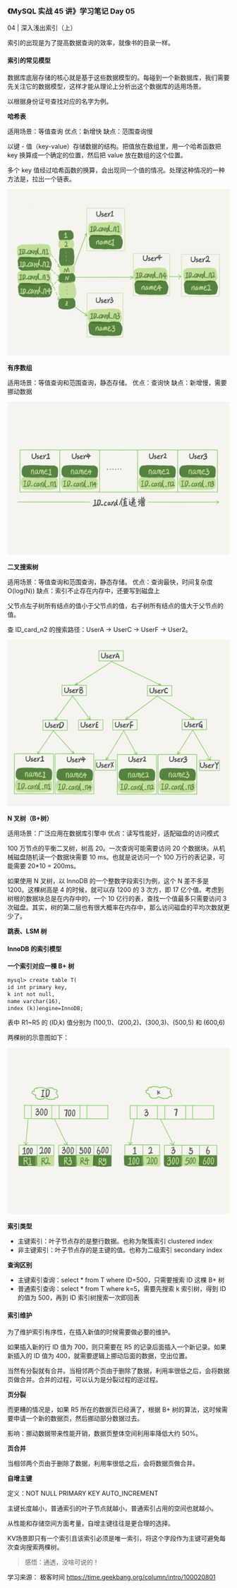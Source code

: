 ### 《MySQL 实战 45 讲》学习笔记 Day 05

04 | 深入浅出索引（上）

索引的出现是为了提高数据查询的效率，就像书的目录一样。

#### 索引的常见模型

数据库底层存储的核心就是基于这些数据模型的。每碰到一个新数据库，我们需要先关注它的数据模型，这样才能从理论上分析出这个数据库的适用场景。

以根据身份证号查找对应的名字为例。

**哈希表**

适用场景：等值查询
优点：新增快
缺点：范围查询慢

以键 - 值（key-value）存储数据的结构。把值放在数组里，用一个哈希函数把 key 换算成一个确定的位置，然后把 value 放在数组的这个位置。

多个 key 值经过哈希函数的换算，会出现同一个值的情况。处理这种情况的一种方法是，拉出一个链表。

![](media/16786401637470.jpg)

**有序数组**

适用场景：等值查询和范围查询，静态存储。
优点：查询快
缺点：新增慢，需要挪动数据

![](media/16786402897433.jpg)

**二叉搜索树**

适用场景：等值查询和范围查询，静态存储。
优点：查询最快，时间复杂度 O(log(N))
缺点：索引不止存在内存中，还要写到磁盘上

父节点左子树所有结点的值小于父节点的值，右子树所有结点的值大于父节点的值。

查 ID_card_n2 的搜索路径：UserA -> UserC -> UserF -> User2。

![](media/16786405824706.jpg)

**N 叉树（B+树）**

适用场景：广泛应用在数据库引擎中
优点：读写性能好，适配磁盘的访问模式

100 万节点的平衡二叉树，树高 20。一次查询可能需要访问 20 个数据块。从机械磁盘随机读一个数据块需要 10 ms。也就是说访问一个 100 万行的表记录，可能需要 20*10 = 200ms。

如果使用 N 叉树，以 InnoDB 的一个整数字段索引为例，这个 N 差不多是 1200。这棵树高是 4 的时候，就可以存 1200 的 3 次方，即 17 亿个值。考虑到树根的数据块总是在内存中的，一个 10 亿行的表，查找一个值最多只需要访问 3 次磁盘。其实，树的第二层也有很大概率在内存中，那么访问磁盘的平均次数就更少了。

**跳表、LSM 树**

#### InnoDB 的索引模型

**一个索引对应一棵 B+ 树**

```
mysql> create table T(
id int primary key, 
k int not null, 
name varchar(16),
index (k))engine=InnoDB;
```

表中 R1~R5 的 (ID,k) 值分别为 (100,1)、(200,2)、(300,3)、(500,5) 和 (600,6)

两棵树的示意图如下：

![](media/16786419825978.jpg)

**索引类型**

* 主键索引：叶子节点存的是整行数据。也称为聚簇索引 clustered index
* 非主键索引：叶子节点存的是主键的值。也称为二级索引 secondary index

**查询区别**

* 主键索引查询：select * from T where ID=500，只需要搜索 ID 这棵 B+ 树
* 普通索引查询：select * from T where k=5，需要先搜索 k 索引树，得到 ID 的值为 500，再到 ID 索引树搜索一次即回表

#### 索引维护

为了维护索引有序性，在插入新值的时候需要做必要的维护。

如果插入新的行 ID 值为 700，则只需要在 R5 的记录后面插入一个新记录。如果新插入的 ID 值为 400，就需要逻辑上挪动后面的数据，空出位置。

当然有分裂就有合并。当相邻两个页由于删除了数据，利用率很低之后，会将数据页做合并。合并的过程，可以认为是分裂过程的逆过程。

**页分裂**

而更糟的情况是，如果 R5 所在的数据页已经满了，根据 B+ 树的算法，这时候需要申请一个新的数据页，然后挪动部分数据过去。

影响：挪动数据带来性能开销，数据页整体空间利用率降低大约 50%。

**页合并**

当相邻两个页由于删除了数据，利用率很低之后，会将数据页做合并。

**自增主键**

定义：NOT NULL PRIMARY KEY AUTO_INCREMENT

主键长度越小，普通索引的叶子节点就越小，普通索引占用的空间也就越小。

从性能和存储空间方面考量，自增主键往往是更合理的选择。

KV场景即只有一个索引且该索引必须是唯一索引，将这个字段作为主键可避免每次查询搜索两棵树。

> 感悟：通透，没啥可说的！

学习来源： 极客时间 https://time.geekbang.org/column/intro/100020801

